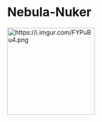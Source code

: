 # Nebula-Nuker
<a href="https://en.wikipedia.org/wiki/Cat"><img src="drawing.jpg" alt="https://i.imgur.com/FYPuBu4.png" width="200"/></a>
